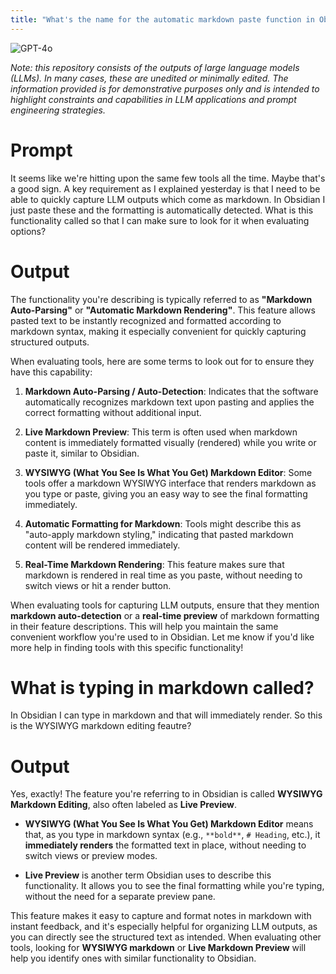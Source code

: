 ```yaml
---
title: "What's the name for the automatic markdown paste function in Obsidian"
---
```

![GPT-4o](https://img.shields.io/badge/GPT--4o-3333FF?style=for-the-badge&logo=openai&logoColor=white)



*Note: this repository consists of the outputs of large language models (LLMs). In many cases, these are unedited or minimally edited. The information provided is for demonstrative purposes only and is intended to highlight constraints and capabilities in LLM applications and prompt engineering strategies.*


# Prompt
It seems like we're hitting upon the same few tools all the time. Maybe that's a good sign. A key requirement as I explained yesterday is that I need to be able to quickly capture LLM outputs which come as markdown. In Obsidian I just paste these and the formatting is automatically detected. What is this functionality called so that I can make sure to look for it when evaluating options?

# Output
The functionality you're describing is typically referred to as **"Markdown Auto-Parsing"** or **"Automatic Markdown Rendering"**. This feature allows pasted text to be instantly recognized and formatted according to markdown syntax, making it especially convenient for quickly capturing structured outputs.

When evaluating tools, here are some terms to look out for to ensure they have this capability:

1. **Markdown Auto-Parsing / Auto-Detection**: Indicates that the software automatically recognizes markdown text upon pasting and applies the correct formatting without additional input.

2. **Live Markdown Preview**: This term is often used when markdown content is immediately formatted visually (rendered) while you write or paste it, similar to Obsidian.

3. **WYSIWYG (What You See Is What You Get) Markdown Editor**: Some tools offer a markdown WYSIWYG interface that renders markdown as you type or paste, giving you an easy way to see the final formatting immediately.

4. **Automatic Formatting for Markdown**: Tools might describe this as "auto-apply markdown styling," indicating that pasted markdown content will be rendered immediately.

5. **Real-Time Markdown Rendering**: This feature makes sure that markdown is rendered in real time as you paste, without needing to switch views or hit a render button.

When evaluating tools for capturing LLM outputs, ensure that they mention **markdown auto-detection** or a **real-time preview** of markdown formatting in their feature descriptions. This will help you maintain the same convenient workflow you're used to in Obsidian. Let me know if you'd like more help in finding tools with this specific functionality!

# What is typing in markdown called?

In Obsidian I can type in markdown and that will immediately render. So this is the WYSIWYG markdown editing feautre?

# Output

Yes, exactly! The feature you're referring to in Obsidian is called **WYSIWYG Markdown Editing**, also often labeled as **Live Preview**.

- **WYSIWYG (What You See Is What You Get) Markdown Editor** means that, as you type in markdown syntax (e.g., `**bold**`, `# Heading`, etc.), it **immediately renders** the formatted text in place, without needing to switch views or preview modes.
  
- **Live Preview** is another term Obsidian uses to describe this functionality. It allows you to see the final formatting while you're typing, without the need for a separate preview pane.

This feature makes it easy to capture and format notes in markdown with instant feedback, and it's especially helpful for organizing LLM outputs, as you can directly see the structured text as intended. When evaluating other tools, looking for **WYSIWYG markdown** or **Live Markdown Preview** will help you identify ones with similar functionality to Obsidian.